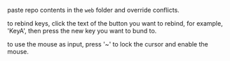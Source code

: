 paste repo contents in the `web` folder and override conflicts.

to rebind keys, click the text of the button you want to rebind, for example, 'KeyA', then press the new key you want to bund to.

to use the mouse as input, press '~' to lock the cursor and enable the mouse.
